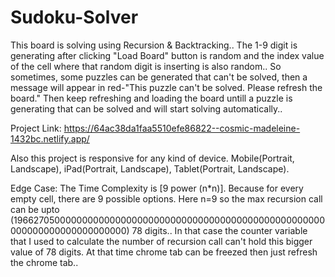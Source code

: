 # Sudoku-Solver

This board is solving using Recursion & Backtracking.. The 1-9 digit is generating after clicking "Load Board" button is random and the index value of the cell where that random digit is inserting is also random.. So sometimes, some puzzles can be generated that can't be solved, then a message will appear in red-"This puzzle can't be solved. Please refresh the board." Then keep refreshing and loading the board untill a puzzle is generating that can be solved and will start solving automatically..

Project Link: https://64ac38da1faa5510efe86822--cosmic-madeleine-1432bc.netlify.app/

Also this project is responsive for any kind of device. Mobile(Portrait, Landscape), iPad(Portrait, Landscape), Tablet(Portrait, Landscape).

Edge Case: The Time Complexity is [9 power (n*n)]. Because for every empty cell, there are 9 possible options. Here n=9 so the max recursion call can be upto (196627050000000000000000000000000000000000000000000000000000000000000000000000) 78 digits.. In that case the counter variable that I used to calculate the number of recursion call can't hold this bigger value of 78 digits. At that time chrome tab can be freezed then just refresh the chrome tab..
